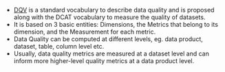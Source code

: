 - [DQV](https://www.w3.org/TR/vocab-dqv/) is a standard vocabulary to describe data quality and is proposed along with the DCAT vocabulary to measure the quality of datasets.
- It is based on 3 basic entities: Dimensions, the Metrics that belong to its dimension, and the Measurement for each metric.
- Data Quality can be computed at different levels, eg. data product, dataset, table, column level etc. 
- Usually, data quality metrics are measured at a dataset level and can inform more higher-level quality metrics at a data product level.
